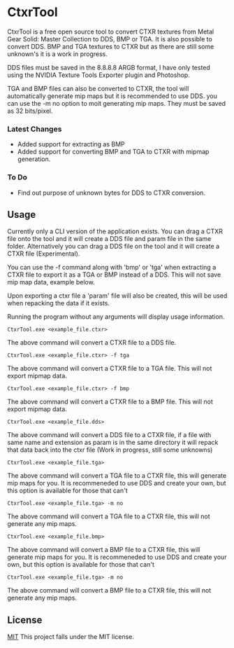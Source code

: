 
# CtxrTool


CtxrTool is a free open source tool to convert CTXR textures from Metal Gear Solid: Master Collection to DDS, BMP or TGA. It is also possible to convert DDS. BMP and TGA textures to CTXR but as there are still some unknown's it is a work in progress.

DDS files must be saved in the 8.8.8.8 ARGB format, I have only tested using the NVIDIA Texture Tools Exporter plugin and Photoshop.

TGA and BMP files can also be converted to CTXR, the tool will automatically generate mip maps but it is recommended to use DDS. you can use the -m no option to moit generating mip maps. They must be saved as 32 bits/pixel.

### Latest Changes
 - Added support for extracting as BMP
 - Added support for converting BMP and TGA to CTXR with mipmap generation.


### To Do
 - Find out purpose of unknown bytes for DDS to CTXR conversion.

##  Usage

Currently only a CLI version of the application exists. You can drag a CTXR file onto the tool and it will create a DDS file and param file in the same folder. Alternatively you can drag a DDS file on the tool and it will create a CTXR file (Experimental).

You can use the -f command along with 'bmp' or 'tga' when extracting a CTXR file to export it as a TGA or BMP instead of a DDS. This will not save mip map data, example below.

Upon exporting a ctxr file a 'param' file will also be created, this will be used when repacking the data if it exists.

Running the program without any arguments will display usage information.

```
CtxrTool.exe <example_file.ctxr>
```
The above command will convert a CTXR file to a DDS file.

```
CtxrTool.exe <example_file.ctxr> -f tga
```
The above command will convert a CTXR file to a TGA file. This will not export mipmap data.

```
CtxrTool.exe <example_file.ctxr> -f bmp
```
The above command will convert a CTXR file to a BMP file. This will not export mipmap data.

```
CtxrTool.exe <example_file.dds>
```
The above command will convert a DDS file to a CTXR file, if a file with same name and extension as param is in the same directory it will repack that data back into the ctxr file (Work in progress, still some unknowns)

```
CtxrTool.exe <example_file.tga>
```
The above command will convert a TGA file to a CTXR file, this will generate mip maps for you. It is recommeneded to use DDS and create your own, but this option is available for those that can't

```
CtxrTool.exe <example_file.tga> -m no
```
The above command will convert a TGA file to a CTXR file, this will not generate any mip maps.

```
CtxrTool.exe <example_file.bmp>
```
The above command will convert a BMP file to a CTXR file, this will generate mip maps for you. It is recommeneded to use DDS and create your own, but this option is available for those that can't

```
CtxrTool.exe <example_file.tga> -m no
```
The above command will convert a BMP file to a CTXR file, this will not generate any mip maps.

## License
[MIT](LICENSE.md)
This project falls under the MIT license.
